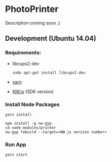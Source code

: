 # PhotoPrinter

Description coming soon ;)

## Development (Ubuntu 14.04)

### Requirements:

* libcups2-dev

  ```
  sudo apt-get install libcups2-dev
  ```

* [yarn](https://yarnpkg.com)
* [NW.js](https://nwjs.io/) (SDK version)

### Install Node Packages

```
yarn install

npm install -g nw-gyp
cd node_modules/printer
nw-gyp rebuild --target=<NW.js version number>
```

### Run App

```
yarn start
```
